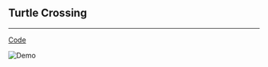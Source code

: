 ## Turtle Crossing

---

[Code](https://github.com/BonsenW/python-beginner-collection/blob/master/proj/Turtle%20Crossing/main.py)

![Demo](https://github.com/BonsenW/python-beginner-collection/blob/master/proj/Turtle%20Crossing/demo.gif)

